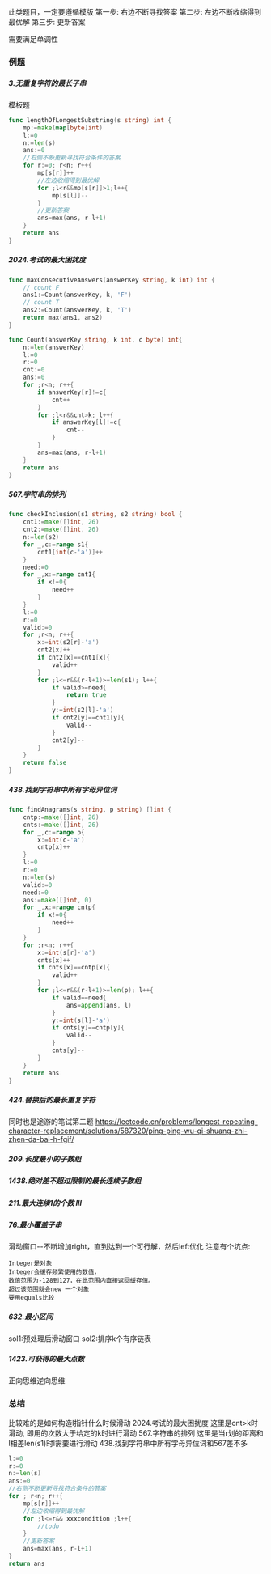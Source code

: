 此类题目，一定要遵循模版
第一步: 右边不断寻找答案
第二步: 左边不断收缩得到最优解
第三步: 更新答案

需要满足单调性
### 例题 
##### 3.无重复字符的最长子串
模板题
```go
func lengthOfLongestSubstring(s string) int {
    mp:=make(map[byte]int)
    l:=0
    n:=len(s)
    ans:=0
	//右侧不断更新寻找符合条件的答案
    for r:=0; r<n; r++{
        mp[s[r]]++
        //左边收缩得到最优解
        for ;l<r&&mp[s[r]]>1;l++{
            mp[s[l]]--
        }
        //更新答案
        ans=max(ans, r-l+1)
    }
    return ans
}
```

##### 2024.考试的最大困扰度
```go
func maxConsecutiveAnswers(answerKey string, k int) int {
    // count F
    ans1:=Count(answerKey, k, 'F')
    // count T
    ans2:=Count(answerKey, k, 'T')
    return max(ans1, ans2)
}

func Count(answerKey string, k int, c byte) int{
    n:=len(answerKey)
    l:=0
    r:=0
    cnt:=0
    ans:=0
    for ;r<n; r++{
        if answerKey[r]!=c{
            cnt++
        }
        for ;l<r&&cnt>k; l++{
            if answerKey[l]!=c{
                cnt--
            }
        }
        ans=max(ans, r-l+1)
    }
    return ans
}
```
##### 567.字符串的排列
```go
func checkInclusion(s1 string, s2 string) bool {
    cnt1:=make([]int, 26)
    cnt2:=make([]int, 26)
    n:=len(s2)
    for _,c:=range s1{
        cnt1[int(c-'a')]++
    }
    need:=0
    for _,x:=range cnt1{
        if x!=0{
            need++
        }
    }
    l:=0
    r:=0
    valid:=0
    for ;r<n; r++{
        x:=int(s2[r]-'a')
        cnt2[x]++
        if cnt2[x]==cnt1[x]{
            valid++
        }
        for ;l<=r&&(r-l+1)>=len(s1); l++{
            if valid>=need{
                return true
            }
            y:=int(s2[l]-'a')
            if cnt2[y]==cnt1[y]{
                valid--
            }
            cnt2[y]--
        }
    }
    return false
}
```
##### 438.找到字符串中所有字母异位词
```go
func findAnagrams(s string, p string) []int {
    cntp:=make([]int, 26)
    cnts:=make([]int, 26)
    for _,c:=range p{
        x:=int(c-'a')
        cntp[x]++
    }
    l:=0
    r:=0
    n:=len(s)
    valid:=0
    need:=0
    ans:=make([]int, 0)
    for _,x:=range cntp{
        if x!=0{
            need++
        }
    }
    for ;r<n; r++{
        x:=int(s[r]-'a')
        cnts[x]++
        if cnts[x]==cntp[x]{
            valid++
        }
        for ;l<=r&&(r-l+1)>=len(p); l++{
            if valid==need{
                ans=append(ans, l)
            }
            y:=int(s[l]-'a')
            if cnts[y]==cntp[y]{
                valid--
            }
            cnts[y]--
        }
    }
    return ans
}
```

##### 424.替换后的最长重复字符
同时也是途游的笔试第二题
https://leetcode.cn/problems/longest-repeating-character-replacement/solutions/587320/ping-ping-wu-qi-shuang-zhi-zhen-da-bai-h-fgif/

##### 209.长度最小的子数组
##### 1438.绝对差不超过限制的最长连续子数组
##### 211.最大连续1的个数 III
##### 76.最小覆盖子串
滑动窗口--不断增加right，直到达到一个可行解，然后left优化
注意有个坑点:
```
Integer是对象  
Integer会缓存频繁使用的数值，  
数值范围为-128到127，在此范围内直接返回缓存值。  
超过该范围就会new 一个对象
要用equals比较
```
##### 632.最小区间
sol1:预处理后滑动窗口
sol2:排序k个有序链表

##### 1423.可获得的最大点数
正向思维逆向思维

### 总结
比较难的是如何构造l指针什么时候滑动
2024.考试的最大困扰度 这里是cnt>k时滑动, 即用的次数大于给定的k时进行滑动
567.字符串的排列 这里是当r划的距离和l相差len(s1)时l需要进行滑动
438.找到字符串中所有字母异位词和567差不多
```go
l:=0
r:=0
n:=len(s)
ans:=0
//右侧不断更新寻找符合条件的答案
for ; r<n; r++{
	mp[s[r]]++
	//左边收缩得到最优解
	for ;l<=r&& xxxcondition ;l++{
		//todo
	}
	//更新答案
	ans=max(ans, r-l+1)
}
return ans
```